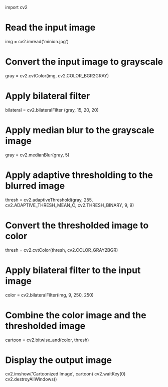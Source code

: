 import cv2

# Read the input image
img = cv2.imread('minion.jpg')
# Convert the input image to grayscale
gray = cv2.cvtColor(img, cv2.COLOR_BGR2GRAY)
# Apply bilateral filter
bilateral = cv2.bilateralFilter (gray, 15, 20, 20)
# Apply median blur to the grayscale image
gray = cv2.medianBlur(gray, 5)
# Apply adaptive thresholding to the blurred image
thresh = cv2.adaptiveThreshold(gray, 255, cv2.ADAPTIVE_THRESH_MEAN_C, cv2.THRESH_BINARY, 9, 9)
# Convert the thresholded image to color
thresh = cv2.cvtColor(thresh, cv2.COLOR_GRAY2BGR)
# Apply bilateral filter to the input image
color = cv2.bilateralFilter(img, 9, 250, 250)
# Combine the color image and the thresholded image
cartoon = cv2.bitwise_and(color, thresh)
# Display the output image
cv2.imshow('Cartoonized Image', cartoon)
cv2.waitKey(0)
cv2.destroyAllWindows()

